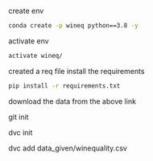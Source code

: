create env
```bash
conda create -p wineq python==3.8 -y
```

activate env
```bash
activate wineq/
```

created a req file
install the requirements
```bash
pip install -r requirements.txt
```
download the data from the above link

git init

dvc init

dvc add data_given/winequality.csv


